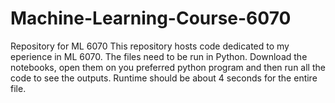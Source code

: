 # Machine-Learning-Course-6070
Repository for ML 6070
This repository hosts code dedicated to my eperience in ML 6070. The files need to be run in Python. Download the notebooks, open them on you preferred python program and then run all the code to see the outputs. Runtime should be about 4 seconds for the entire file. 
